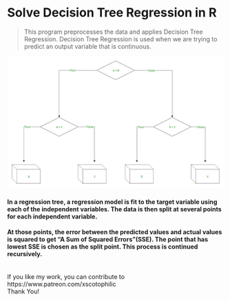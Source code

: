 # Solve Decision Tree Regression in R
> This program preprocesses the data and applies Decision Tree Regression. Decision Tree Regression is used when we are trying to predict an output variable that is continuous.

<img src="DTS.png" />

#### In a regression tree, a regression model is fit to the target variable using each of the independent variables. The data is then split at several points for each independent variable.
#### At those points, the error between the predicted values and actual values is squared to get “A Sum of Squared Errors”(SSE). The point that has lowest SSE is chosen as the split point. This process is continued recursively.

<br />
If you like my work, you can contribute to https://www.patreon.com/xscotophilic<br />
Thank You!